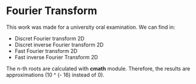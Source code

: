 # Fourier Transform
This work was made for a university oral examination. We can find in:
* Discret Fourier transform 2D
* Discret inverse Fourier transform 2D
* Fast Fourier transform 2D
* Fast inverse Fourier Transform 2D

The n-th roots are calculated with **cmath** module. Therefore, the results are approximations (10 ^ (- 16) instead of 0).

